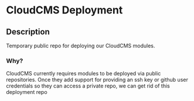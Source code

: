 # CloudCMS Deployment

## Description

Temporary public repo for deploying our CloudCMS modules.

### Why? 

CloudCMS currently requires modules to be deployed via public repositories. Once they add support for providing an ssh key or github user credentials so they can access a private repo, we can get rid of this deployment repo
